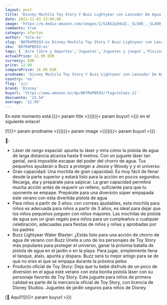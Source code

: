 ```yaml
---
layout: post
title: 'Disney Mochila Toy Story Y Buzz Lightyear con Lanzador De Agua | Pistola De Agua Portátil De Gran Capacidad con Correas Ajustables | Juguete para Niños A Partir De 3 Años De Edad'
date: 2022-11-03 13:04:49
image: 'https://m.media-amazon.com/images/I/518G2g3doZL._SL500_._SL400_.jpg'
comments: true
category: ofertas
author: 'tole.es'
slug: 'B07R4PB593-es Disney Mochila Toy Story Y Buzz Lightyear con Lanzador De...'
sku: 'B07R4PB593-es'
tags: [ 'Aire libre y deportes','Juguetes','Juguetes y juegos','Piscinas de jardín y juegos acuáticos','Pistolas de agua','disney','mochila','🇪🇸', ]
actualPrice: 12.99 EUR
currency: EUR
price: 12.99
comparePrice: 16.99 EUR
prodname: 'Disney Mochila Toy Story Y Buzz Lightyear con Lanzador De Agua | Pistola De Agua Portátil De Gran Capacidad con Correas Ajustables | Juguete para Niños A Partir De 3 Años De Edad'
country: 'es'
flag: '🇪🇸'
brand: 'Disney'
buyurl: 'https://www.amazon.es/dp/B07R4PB593/?tag=tolees-21'
descuento: '23.54'
average: '12.99'
---
```


En este momento está [{{< param title >}}]({{< param buyurl >}}) en el siguiente enlace!

[![{{< param prodname >}}]({{< param image >}})]({{< param buyurl >}})

🔎:

- Láser de rango espacial: apunta tu láser y mira cómo la pistola de agua de larga distancia alcanza hasta 9 metros. Con un juguete láser tan genial, será imposible escapar del poder del chorro de agua. Tus pequeños ayudarán a Buzz a proteger a Jessie y Woody y y el universo.
- Gran capacidad: Una mochila de gran capacidad. Es muy fácil de llenar desde la parte superior y estará listo para la acción en pocos segundos. Recarga, ata y prepárate para salpicar. La gran capacidad permitirá mucha acción antes de requerir un relleno, suficiente para que tu oponente se empape. Prepárate para una diversión súper empapada este verano con esta divertida pistola de agua
- Para niños a partir de 3 años: con correas ajustables, esta mochila para niños es adecuada para niños a partir de 3 años, es ideal para dejar que los niños pequeños jueguen con niños mayores. Las mochilas de pistola de agua son un gran regalo para niños para un cumpleaños o cualquier celebración, adecuadas para fiestas de niños y niñas y aprobadas por los padres
- Buzz Lightyear Water Blaster: ¿Estás listo para una acción de chorro de agua de verano con Buzz Únete a uno de los personajes de Toy Story más populares para proteger el universo, ganar la próxima batalla de pistola de agua en el jardín o en la playa. Para jugar, simplemente llena el tanque, átalo, apunta y dispara. Buzz será tu mejor amigo para se de que no eres el que se empapa durante la próxima pelea
- Producto oficial de Toy Story: Deja que tu bebé disfrute de un poco de diversión en el agua este verano con esta bonita pistola láser con su personaje favorito de Toy Story. Este juguete para niños de primera calidad es parte de la mercancía oficial de Toy Story, con licencia de Disney Studios. Juguetes de jardín seguros para niños de Disney.

[🛒 Aquí!!!]({{< param buyurl >}})
